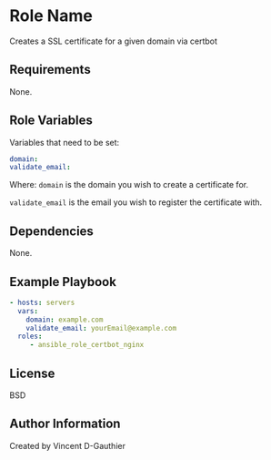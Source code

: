 Role Name
=========

Creates a SSL certificate for a given domain via certbot

Requirements
------------

None.

Role Variables
--------------

Variables that need to be set:
```yaml
domain: 
validate_email: 
```

Where: 
`domain` is the domain you wish to create a certificate for.

`validate_email` is the email you wish to register the certificate with. 

Dependencies
------------

None.

Example Playbook
----------------

```yaml
- hosts: servers
  vars:
    domain: example.com 
    validate_email: yourEmail@example.com 
  roles:
     - ansible_role_certbot_nginx
```

License
-------

BSD

Author Information
------------------

Created by Vincent D-Gauthier
